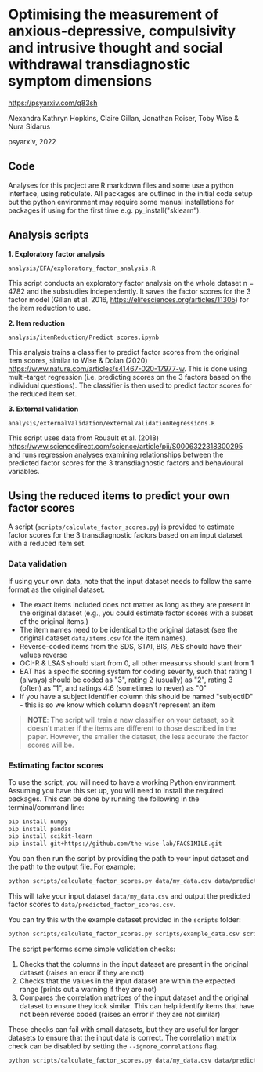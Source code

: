 # Optimising the measurement of anxious-depressive, compulsivity and intrusive thought and social withdrawal transdiagnostic symptom dimensions

<https://psyarxiv.com/q83sh>

Alexandra Kathryn Hopkins, Claire Gillan, Jonathan Roiser, Toby Wise & Nura Sidarus

psyarxiv, 2022

## Code

Analyses for this project are R markdown files and some use a python interface, using reticulate. All packages are outlined in the initial code setup but the python environment may require some manual installations for packages if using for the first time e.g. py_install("sklearn”).

## Analysis scripts

**1. Exploratory factor analysis**

`analysis/EFA/exploratory_factor_analysis.R`

This script conducts an exploratory factor analysis on the whole dataset n = 4782 and the substudies independently. It saves the factor scores for the 3 factor model (Gillan et al. 2016, <https://elifesciences.org/articles/11305>) for the item reduction to use.

**2. Item reduction**

`analysis/itemReduction/Predict scores.ipynb`

This analysis trains a classifier to predict factor scores from the original item scores, similar to Wise & Dolan (2020) <https://www.nature.com/articles/s41467-020-17977-w>. This is done using multi-target regression (i.e. predicting scores on the 3 factors based on the individual questions). The classifier is then used to predict factor scores for the reduced item set.

**3. External validation**

`analysis/externalValidation/externalValidationRegressions.R`

This script uses data from Rouault et al. (2018) <https://www.sciencedirect.com/science/article/pii/S0006322318300295> and runs regression analyses examining relationships between the predicted factor scores for the 3 transdiagnostic factors and behavioural variables.

## Using the reduced items to predict your own factor scores

A script (`scripts/calculate_factor_scores.py`) is provided to estimate factor scores for the 3 transdiagnostic factors based on an input dataset with a reduced item set.

### Data validation

If using your own data, note that the input dataset needs to follow the same format as the original dataset.

* The exact items included does not matter as long as they are present in the original dataset (e.g., you could estimate factor scores with a subset of the original items.)
* The item names need to be identical to the original dataset (see the original dataset `data/items.csv` for the item names).
* Reverse-coded items from the SDS, STAI, BIS, AES should have their values reverse
* OCI-R & LSAS should start from 0, all other measurss should start from 1
* EAT has a specific scoring system for coding severity, such that rating 1 (always) should be coded as "3", rating 2 (usually) as "2", rating 3 (often) as "1", and ratings 4:6 (sometimes to never) as "0"
* If you have a subject identifier column this should be named "subjectID" - this is so we know which column doesn't represent an item

> **NOTE**: The script will train a new classifier on your dataset, so it doesn't matter if the items are different to those described in the paper. However, the smaller the dataset, the less accurate the factor scores will be.

### Estimating factor scores

To use the script, you will need to have a working Python environment. Assuming you have this set up, you will need to install the required packages. This can be done by running the following in the terminal/command line:

```bash
pip install numpy
pip install pandas
pip install scikit-learn
pip install git+https://github.com/the-wise-lab/FACSIMILE.git
```

You can then run the script by providing the path to your input dataset and the path to the output file. For example:

```bash
python scripts/calculate_factor_scores.py data/my_data.csv data/predicted_factor_scores.csv
```

This will take your input dataset `data/my_data.csv` and output the predicted factor scores to `data/predicted_factor_scores.csv`.

You can try this with the example dataset provided in the `scripts` folder:

```bash
python scripts/calculate_factor_scores.py scripts/example_data.csv scripts/predicted_factor_scores.csv
```

The script performs some simple validation checks:

1. Checks that the columns in the input dataset are present in the original dataset (raises an error if they are not)
2. Checks that the values in the input dataset are within the expected range (prints out a warning if they are not)
3. Compares the correlation matrices of the input dataset and the original dataset to ensure they look similar. This can help identify items that have not been reverse coded (raises an error if they are not similar)

These checks can fail with small datasets, but they are useful for larger datasets to ensure that the input data is correct. The correlation matrix check can be disabled by setting the `--ignore_correlations` flag.

```bash
python scripts/calculate_factor_scores.py data/my_data.csv data/predicted_factor_scores.csv --ignore_correlations
```
